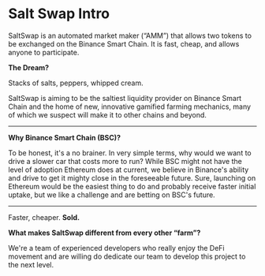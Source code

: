 # Salt Swap Intro

SaltSwap is an automated market maker \(“AMM”\) that allows two tokens to be exchanged on the Binance Smart Chain. It is fast, cheap, and allows anyone to participate.

**The Dream?**

Stacks of salts, peppers, whipped cream.

SaltSwap is aiming to be the saltiest liquidity provider on Binance Smart Chain and the home of new, innovative gamified farming mechanics, many of which we suspect will make it to other chains and beyond.

---

**Why Binance Smart Chain \(BSC\)?**

To be honest, it's a no brainer. In very simple terms, why would we want to drive a slower car that costs more to run? While BSC might not have the level of adoption Ethereum does at current, we believe in Binance's ability and drive to get it mighty close in the foreseeable future. Sure, launching on Ethereum would be the easiest thing to do and probably receive faster initial uptake, but we like a challenge and are betting on BSC's future.

---

Faster, cheaper. **Sold.**

**What makes SaltSwap different from every other “farm”?**

We're a team of experienced developers who really enjoy the DeFi movement and are willing do dedicate our team to develop this project to the next level.
